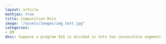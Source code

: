 ```yaml
---
layout: article
mathjax: true
title: Composition Rule
image: "/assets/images/img_test.jpg"
categories:
- DM
desc: Suppose a program $S$ is divided in into two consecutive segments $S_1$ and $S_2$ such that $p\{S_1\}q$ and $q\{S_2\}r$.

































































































































































































































































































































































 
imagealt: 
---
```


Suppose a program $S$ is divided in into two consecutive segments $S_1$ and $S_2$ such that $p\{S_1\}q$ and $q\{S_2\}r$.


































































































































































































































































































































































Then to show $p\{S\}r$ is correct we have to show $p\{S_1\}q$ and $q\{S_2\}r$ are also correct.


































































































































































































































































































































































$$

































































































































































































































































































































































\begin{align}
	p\{S_1\}q \\
	q\{S_2\}r \\
	\hline \\
	\therefore p\{S_1 ; S_2\}r
\end{align}
$$
































































































































































































































































































































































